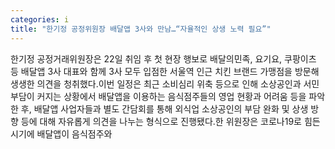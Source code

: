 ```yaml
---
categories: i
title: "한기정 공정위원장 배달앱 3사와 만남…“자율적인 상생 노력 필요”"
---
```

한기정 공정거래위원장은 22일 취임 후 첫 현장 행보로 배달의민족, 요기요, 쿠팡이츠 등 배달앱 3사 대표와 함께 3사 모두 입점한 서울역 인근 치킨 브랜드 가맹점을 방문해 생생한 의견을 청취했다.이번 일정은 최근 소비심리 위축 등으로 인해 소상공인과 서민 부담이 커지는 상황에서 배달앱을 이용하는 음식점주들의 영업 현황과 어려움 등을 파악한 후, 배달앱 사업자들과 별도 간담회를 통해 외식업 소상공인의 부담 완화 및 상생 방향 등에 대해 자유롭게 의견을 나누는 형식으로 진행됐다.한 위원장은 코로나19로 힘든 시기에 배달앱이 음식점주와